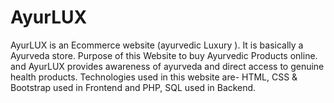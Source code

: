 # AyurLUX
AyurLUX is an Ecommerce website (ayurvedic Luxury ). It is basically a Ayurveda store.
Purpose of this Website to buy Ayurvedic Products online. and AyurLUX provides awareness of ayurveda and direct access to genuine health products.
Technologies used in this website are- HTML, CSS & Bootstrap used in Frontend and PHP, SQL used in Backend.
